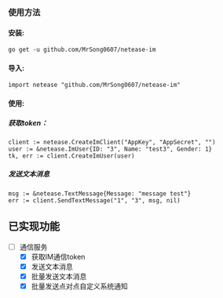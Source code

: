 ### 使用方法
#### 安装:
`go get -u github.com/MrSong0607/netease-im`

#### 导入:
`import netease "github.com/MrSong0607/netease-im"`

#### 使用:
##### 获取token：
```
client := netease.CreateImClient("AppKey", "AppSecret", "")
user := &netease.ImUser{ID: "3", Name: "test3", Gender: 1}
tk, err := client.CreateImUser(user)
```
##### 发送文本消息
```
msg := &netease.TextMessage{Message: "message test"}
err := client.SendTextMessage("1", "3", msg, nil)
```

## 已实现功能
* [ ] 通信服务
    - [x] 获取IM通信token
    - [x] 发送文本消息
    - [x] 批量发送文本消息
    - [x] 批量发送点对点自定义系统通知	
